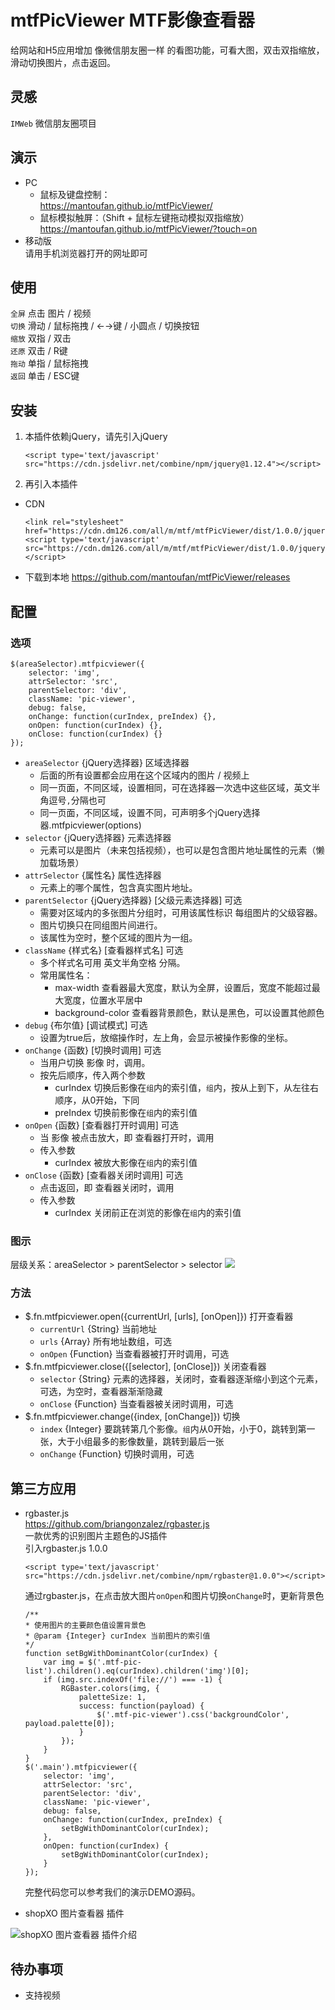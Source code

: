 # mtfPicViewer MTF影像查看器
  
给网站和H5应用增加 像微信朋友圈一样 的看图功能，可看大图，双击双指缩放，滑动切换图片，点击返回。
## 灵感
`IMWeb` 微信朋友圈项目
## 演示
- PC
  - 鼠标及键盘控制：  
https://mantoufan.github.io/mtfPicViewer/  
  - 鼠标模拟触屏：（Shift + 鼠标左键拖动模拟双指缩放）  
https://mantoufan.github.io/mtfPicViewer/?touch=on
- 移动版  
   请用手机浏览器打开的网址即可
## 使用
`全屏` 点击 图片 / 视频  
`切换` 滑动 / 鼠标拖拽 / ←→键 / 小圆点 / 切换按钮  
`缩放` 双指 / 双击  
`还原` 双击 / R键  
`拖动` 单指 / 鼠标拖拽  
`返回` 单击 / ESC键
## 安装
1. 本插件依赖jQuery，请先引入jQuery
    ```
    <script type='text/javascript' src="https://cdn.jsdelivr.net/combine/npm/jquery@1.12.4"></script>
    ```
2. 再引入本插件
- CDN
    ```
    <link rel="stylesheet" href="https://cdn.dm126.com/all/m/mtf/mtfPicViewer/dist/1.0.0/jquery.mtfpicviewer.css">
    <script type='text/javascript' src="https://cdn.dm126.com/all/m/mtf/mtfPicViewer/dist/1.0.0/jquery.mtfpicviewer.js"></script>
    ```
- 下载到本地
https://github.com/mantoufan/mtfPicViewer/releases
## 配置
### 选项
```
$(areaSelector).mtfpicviewer({
    selector: 'img',
    attrSelector: 'src',
    parentSelector: 'div',
    className: 'pic-viewer',
    debug: false,
    onChange: function(curIndex, preIndex) {},
    onOpen: function(curIndex) {},
    onClose: function(curIndex) {}
});
```
- `areaSelector` {jQuery选择器} 区域选择器
    - 后面的所有设置都会应用在这个区域内的图片 / 视频上
    - 同一页面，不同区域，设置相同，可在选择器一次选中这些区域，英文半角逗号`,`分隔也可
    - 同一页面，不同区域，设置不同，可声明多个jQuery选择器.mtfpicviewer(options)
- `selector` {jQuery选择器} 元素选择器
    - 元素可以是图片（未来包括视频），也可以是包含图片地址属性的元素（懒加载场景）
- `attrSelector` {属性名} 属性选择器
    - 元素上的哪个属性，包含真实图片地址。
- `parentSelector` {jQuery选择器} [父级元素选择器] 可选
    - 需要对区域内的多张图片分组时，可用该属性标识 每组图片的父级容器。
    - 图片切换只在同组图片间进行。
    - 该属性为空时，整个区域的图片为一组。
- `className` {样式名} [查看器样式名] 可选
    - 多个样式名可用 英文半角空格 分隔。
    - 常用属性名：
        - max-width 查看器最大宽度，默认为全屏，设置后，宽度不能超过最大宽度，位置水平居中
        - background-color 查看器背景颜色，默认是黑色，可以设置其他颜色
- `debug` {布尔值} [调试模式] 可选
    - 设置为true后，放缩操作时，左上角，会显示被操作影像的坐标。
- `onChange` {函数} [切换时调用] 可选  
    - 当用户切换 影像 时，调用。
    - 按先后顺序，传入两个参数
        - curIndex 切换后影像在`组`内的索引值，`组`内，按从上到下，从左往右顺序，从0开始，下同
        - preIndex 切换前影像在`组`内的索引值
- `onOpen` {函数} [查看器打开时调用] 可选 
    - 当 影像 被点击放大，即 查看器打开时，调用
    - 传入参数
        - curIndex 被放大影像在`组`内的索引值
- `onClose` {函数} [查看器关闭时调用] 可选
    - 点击返回，即 查看器关闭时，调用
    - 传入参数
        - curIndex 关闭前正在浏览的影像在`组`内的索引值
### 图示
层级关系：areaSelector > parentSelector > selector
![](https://i.loli.net/2020/09/14/eaiZSQAsBDHxGpN.jpg)
### 方法
- $.fn.mtfpicviewer.open({currentUrl, [urls], [onOpen]}) 打开查看器
    - `currentUrl` {String} 当前地址
    - `urls` {Array} 所有地址数组，可选
    - `onOpen` {Function} 当查看器被打开时调用，可选
 - $.fn.mtfpicviewer.close({[selector], [onClose]}) 关闭查看器
    - `selector` {String} 元素的选择器，关闭时，查看器逐渐缩小到这个元素，可选，为空时，查看器渐渐隐藏
    - `onClose` {Function} 当查看器被关闭时调用，可选
- $.fn.mtfpicviewer.change({index, [onChange]}) 切换
    - `index` {Integer} 要跳转第几个影像。`组`内从0开始，小于0，跳转到第一张，大于小组最多的影像数量，跳转到最后一张
    - `onChange` {Function} 切换时调用，可选
## 第三方应用
- rgbaster.js  
https://github.com/briangonzalez/rgbaster.js  
一款优秀的识别图片主题色的JS插件  
引入rgbaster.js 1.0.0
    ```
    <script type='text/javascript' src="https://cdn.jsdelivr.net/combine/npm/rgbaster@1.0.0"></script>
    ```
    通过rgbaster.js，在点击放大图片`onOpen`和图片切换`onChange`时，更新背景色

    ```
    /**
    * 使用图片的主要颜色值设置背景色
    * @param {Integer} curIndex 当前图片的索引值
    */
    function setBgWithDominantColor(curIndex) {
        var img = $('.mtf-pic-list').children().eq(curIndex).children('img')[0];
        if (img.src.indexOf('file://') === -1) {
            RGBaster.colors(img, {
                paletteSize: 1,
                success: function(payload) {
                    $('.mtf-pic-viewer').css('backgroundColor', payload.palette[0]);
                }
            });
        }
    }
    $('.main').mtfpicviewer({
        selector: 'img',
        attrSelector: 'src',
        parentSelector: 'div',
        className: 'pic-viewer',
        debug: false,
        onChange: function(curIndex, preIndex) {
            setBgWithDominantColor(curIndex);
        },
        onOpen: function(curIndex) {
            setBgWithDominantColor(curIndex);
        }
    });
    ```
    完整代码您可以参考我们的演示DEMO源码。
- shopXO 图片查看器 插件

![shopXO 图片查看器 插件介绍](https://i.loli.net/2020/09/14/LOPMylJafqYAr1v.jpg)
## 待办事项
- 支持视频